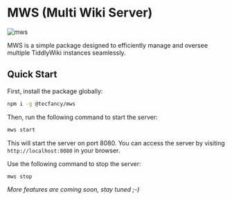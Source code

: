 # MWS (Multi Wiki Server)

![mws](https://cdn.jsdelivr.net/gh/TecFancy/tw.tecfancy.com@main/public/screenshot.png)

MWS is a simple package designed to efficiently manage and oversee multiple TiddlyWiki instances seamlessly.

## Quick Start

First, install the package globally:

```bash
npm i -g @tecfancy/mws
```

Then, run the following command to start the server:

```bash
mws start
```

This will start the server on port 8080. You can access the server by visiting `http://localhost:8080` in your browser.

Use the following command to stop the server:

```bash
mws stop
```

_More features are coming soon, stay tuned ;-)_
